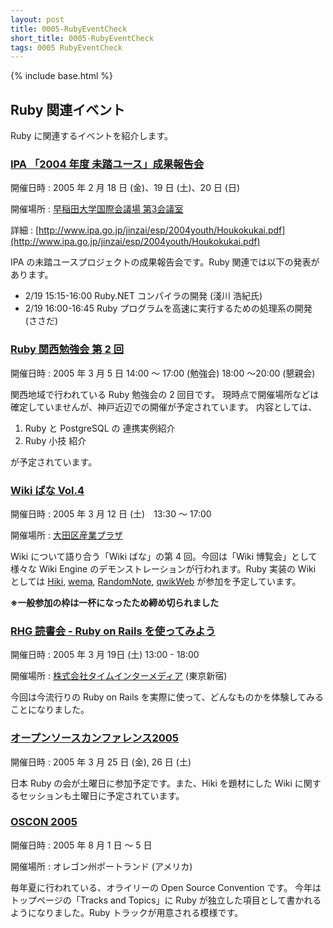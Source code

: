 ```yaml
---
layout: post
title: 0005-RubyEventCheck
short_title: 0005-RubyEventCheck
tags: 0005 RubyEventCheck
---
```

{% include base.html %}


## Ruby 関連イベント

Ruby に関連するイベントを紹介します。

### [IPA 「2004 年度 未踏ユース」成果報告会](http://www.ipa.go.jp/jinzai/esp/2004youth/index.html)

開催日時
:  2005 年 2 月 18 日 (金)、19 日 (土)、20 日 (日)

開催場所
:  [早稲田大学国際会議場 第3会議室](http://www.waseda.jp/jp/campus/nishiwaseda.html)

詳細
: [http://www.ipa.go.jp/jinzai/esp/2004youth/Houkokukai.pdf](http://www.ipa.go.jp/jinzai/esp/2004youth/Houkokukai.pdf)

IPA の未踏ユースプロジェクトの成果報告会です。Ruby 関連では以下の発表があります。

* 2/19 15:15-16:00 Ruby.NET コンパイラの開発 (淺川 浩紀氏)
* 2/19 16:00-16:45 Ruby プログラムを高速に実行するための処理系の開発 (ささだ)


### [Ruby 関西勉強会 第 2 回](http://pub.cozmixng.org/~the-rwiki/rw-cgi.rb?cmd=view;name=Ruby%CA%D9%B6%AF%B2%F1%A1%F7%B4%D8%C0%BE)

開催日時 
:  2005 年 3 月 5 日 14:00 〜 17:00 (勉強会) 18:00 〜20:00 (懇親会)

関西地域で行われている Ruby 勉強会の 2 回目です。
現時点で開催場所などは確定していませんが、神戸近辺での開催が予定されています。
内容としては、

1. Ruby と PostgreSQL の 連携実例紹介
1. Ruby 小技 紹介


が予定されています。

### [Wiki ばな Vol.4](http://wikibana.socoda.net/wiki.cgi?WikiBana%2fVOL%2e4)

開催日時 
:  2005 年 3 月 12 日 (土)　13:30 〜 17:00

開催場所 
:  [大田区産業プラザ](http://www.pio.or.jp/plaza/facilities/kaigi-d.htm)

Wiki について語り合う「Wiki ばな」の第 4 回。今回は「Wiki 博覧会」として様々な Wiki Engine のデモンストレーションが行われます。Ruby 実装の Wiki としては [Hiki](http://www.namaraii.com/hiki/), [wema](http://www.mikihoshi.com/wema/), [RandomNote](http://ninjinix.x0.com/rn/), [qwikWeb](http://qwik.jp/qwikWeb.html) が参加を予定しています。

__※一般参加の枠は一杯になったため締め切られました__

### [RHG 読書会 - Ruby on Rails を使ってみよう](http://pub.cozmixng.org/~the-rwiki/rw-cgi.rb?cmd=view;name=RHG%C6%C9%BD%F1%B2%F1%3A%3A%C5%EC%B5%FE+Sound+Stage)

開催日時
:  2005 年 3 月 19日 (土) 13:00 - 18:00

開催場所
:  [株式会社タイムインターメディア](http://www.timedia.co.jp/company/map) (東京新宿)

今回は今流行りの Ruby on Rails を実際に使って、どんなものかを体験してみることになりました。

### [オープンソースカンファレンス2005](http://osc.ospn.jp/)

開催日時 
:  2005 年 3 月 25 日 (金), 26 日 (土)

日本 Ruby の会が土曜日に参加予定です。また、Hiki を題材にした Wiki に関するセッションも土曜日に予定されています。

### [OSCON 2005](http://conferences.oreillynet.com/os2005/)

開催日時 
:  2005 年 8 月 1 日 〜 5 日

開催場所 
:  オレゴン州ポートランド (アメリカ)

毎年夏に行われている、オライリーの Open Source Convention です。
今年はトップページの「Tracks and Topics」に Ruby が独立した項目として書かれるようになりました。Ruby トラックが用意される模様です。



